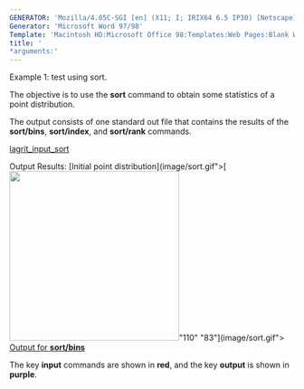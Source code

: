 ```yaml
---
GENERATOR: 'Mozilla/4.05C-SGI [en] (X11; I; IRIX64 6.5 IP30) [Netscape]'
Generator: 'Microsoft Word 97/98'
Template: 'Macintosh HD:Microsoft Office 98:Templates:Web Pages:Blank Web Page'
title: '
*arguments:'
---
```


Example 1: test using sort.

 The objective is to use the **sort** command to obtain some statistics
 of a point distribution.

 The output consists of one standard out file that contains the results
 of the **sort/bins**, **sort/index**, and **sort/rank** commands.

 [lagrit\_input\_sort](../lagrit_input_sort)

Output Results:
[Initial point
distribution](image/sort.gif">[<img height="300" width="300" src="https://lanl.github.io/LaGriT/assets/images/sort_tn.gif">"110"
"83"](image/sort.gif">
[Output for **sort/bins**](sort_output2)

The key **input** commands are shown in **red**, and the key **output**
is shown in **purple**.
